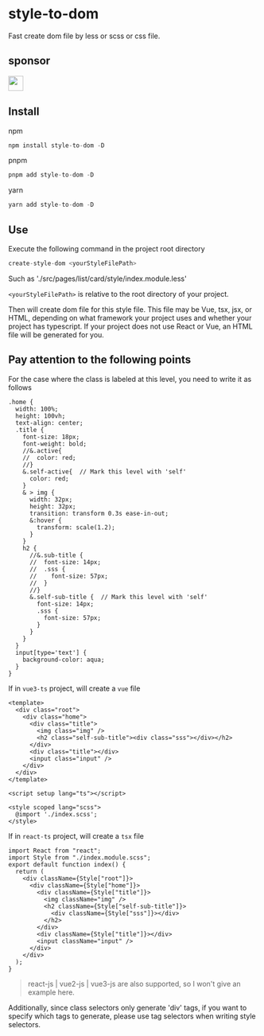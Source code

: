 # style-to-dom
Fast create dom file by less or scss or css file.

## sponsor
[<img src="https://api.gitsponsors.com/api/badge/img?id=660767296" height="30">](https://api.gitsponsors.com/api/badge/link?p=VrVlCjVTScheaCH16aely0PqDuEtfR2/tmMl+MwvIx9OF6R7SVtVbtdf8vMuc+haGiWP2ZJV2H11AVJv8BKlCDeUOQic7hsDoEzXLjNRI8VaLWcOHeR3uY/1X79ds7WYD33VH0YUXw52HopkpNL41g==)

## Install

npm

```js
npm install style-to-dom -D
```

pnpm

```js
pnpm add style-to-dom -D
```

yarn

```js
yarn add style-to-dom -D
```

## Use

Execute the following command in the project root directory

```js
create-style-dom <yourStyleFilePath>
```

Such as './src/pages/list/card/style/index.module.less'

`<yourStyleFilePath>` is relative to the root directory of your project.

Then will create dom file for this style file. This file may be Vue, tsx, jsx, or HTML, depending on what framework your project uses and whether your project has typescript. If your project does not use React or Vue, an HTML file will be generated for you.

## Pay attention to the following points

For the case where the class is labeled at this level, you need to write it as follows

```less
.home {
  width: 100%;
  height: 100vh;
  text-align: center;
  .title {
    font-size: 18px;
    font-weight: bold;
    //&.active{
    //  color: red;
    //}
    &.self-active{  // Mark this level with 'self'
      color: red;
    }
    & > img {
      width: 32px;
      height: 32px;
      transition: transform 0.3s ease-in-out;
      &:hover {
        transform: scale(1.2);
      }
    }
    h2 {
      //&.sub-title {
      //  font-size: 14px;
      //  .sss {
      //    font-size: 57px;
      //  }
      //}
      &.self-sub-title {  // Mark this level with 'self'
        font-size: 14px;
        .sss {
          font-size: 57px;
        }
      }
    }
  }
  input[type='text'] {
    background-color: aqua;
  }
}
```

If in `vue3-ts` project, will create a `vue` file

```vue
<template>
  <div class="root">
    <div class="home">
      <div class="title">
        <img class="img" />
        <h2 class="self-sub-title"><div class="sss"></div></h2>
      </div>
      <div class="title"></div>
      <input class="input" />
    </div>
  </div>
</template>

<script setup lang="ts"></script>

<style scoped lang="scss">
  @import './index.scss';
</style>
```

If in `react-ts` project, will create a `tsx` file

```tsx
import React from "react";
import Style from "./index.module.scss";
export default function index() {
  return (
    <div className={Style["root"]}>
      <div className={Style["home"]}>
        <div className={Style["title"]}>
          <img className="img" />
          <h2 className={Style["self-sub-title"]}>
            <div className={Style["sss"]}></div>
          </h2>
        </div>
        <div className={Style["title"]}></div>
        <input className="input" />
      </div>
    </div>
  );
}
```

> react-js | vue2-js | vue3-js are also supported, so I won't give an example here.

Additionally, since class selectors only generate 'div' tags, if you want to specify which tags to generate, please use tag selectors when writing style selectors.

